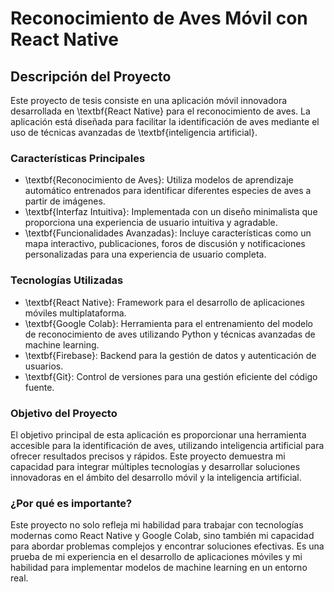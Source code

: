 # **Reconocimiento de Aves Móvil con React Native**

## **Descripción del Proyecto**

Este proyecto de tesis consiste en una aplicación móvil innovadora desarrollada en \textbf{React Native} para el reconocimiento de aves. La aplicación está diseñada para facilitar la identificación de aves mediante el uso de técnicas avanzadas de \textbf{inteligencia artificial}.

### **Características Principales**

- \textbf{Reconocimiento de Aves}: Utiliza modelos de aprendizaje automático entrenados para identificar diferentes especies de aves a partir de imágenes.
- \textbf{Interfaz Intuitiva}: Implementada con un diseño minimalista que proporciona una experiencia de usuario intuitiva y agradable.
- \textbf{Funcionalidades Avanzadas}: Incluye características como un mapa interactivo, publicaciones, foros de discusión y notificaciones personalizadas para una experiencia de usuario completa.

### **Tecnologías Utilizadas**

- \textbf{React Native}: Framework para el desarrollo de aplicaciones móviles multiplataforma.
- \textbf{Google Colab}: Herramienta para el entrenamiento del modelo de reconocimiento de aves utilizando Python y técnicas avanzadas de machine learning.
- \textbf{Firebase}: Backend para la gestión de datos y autenticación de usuarios.
- \textbf{Git}: Control de versiones para una gestión eficiente del código fuente.

### **Objetivo del Proyecto**

El objetivo principal de esta aplicación es proporcionar una herramienta accesible para la identificación de aves, utilizando inteligencia artificial para ofrecer resultados precisos y rápidos. Este proyecto demuestra mi capacidad para integrar múltiples tecnologías y desarrollar soluciones innovadoras en el ámbito del desarrollo móvil y la inteligencia artificial.

### **¿Por qué es importante?**

Este proyecto no solo refleja mi habilidad para trabajar con tecnologías modernas como React Native y Google Colab, sino también mi capacidad para abordar problemas complejos y encontrar soluciones efectivas. Es una prueba de mi experiencia en el desarrollo de aplicaciones móviles y mi habilidad para implementar modelos de machine learning en un entorno real.
